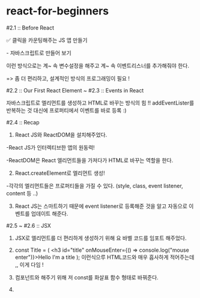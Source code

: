 # react-for-beginners
#2.1 :: Before React

✅ 클릭을 카운팅해주는 JS 앱 만들기

﻿- 자바스크립트로 만들어 보기﻿

이런 방식으로는 계~ 속 변수설정을 해주고 계~ 속 이벤트리스너를 추가해줘야 한다.

=> 좀 더 편리하고, 설계적인 방식의 프로그래밍이 필요 !


#2.2 :: Our First React Element ~ #2.3 :: Events in React

자바스크립트로 엘리먼트를 생성하고 HTML로 바꾸는 방식의 힘 !!
addEventLister를 반복하는 것 대신에 프로퍼티에서 이벤트를 바로 등록 :)


#2.4 :: Recap
1. React JS와 ReactDOM을 설치해주었다.

-React JS가 인터렉티브한 앱의 원동력!

-ReactDOM은 React 엘리먼트들을 가져다가 HTML로 바꾸는 역할을 한다.

2. React.createElement로 엘리먼트 생성!

-각각의 엘리먼트들은 프로퍼티들을 가질 수 있다. (style, class, event listener, content 등 ..)

3. React JS는 스마트하기 때문에 event listener로 등록해준 것을 알고 자동으로 이벤트를 업데이트 해준다.


#2.5 ~ #2.6 :: JSX
1. JSX로 엘리먼트를 더 편리하게 생성하기 위해 <script src="https://unpkg.com/@babel/standalone/babel.min.js"></script> 요 바벨 코드를 임포트 해주었다.

2. const Title = ( <h3 id="title" onMouseEnter={() => console.log("mouse enter")}>Hello I'm a title</h3>
    ); 이런식으루 HTML코드와 매우 흡사하게 적어주는데 ,, 이게 다임 !

3. 컴포넌트와 해주기 위해 저 const를 화살표 함수 형태로 바꿔준다.

4. <Title /> 이런식으로 맨앞글자는 무조건 대문자로, 해당 형태로 표기해주면 완성 ~ 🐰

왜 잔디 제대로 안심어짐? ㅠㅠ


#3.0 :: State
JSX로 엘리먼트를 생성하는 쉽고 편한 방법으로 코딩을 해주었다!
const root = document.getElementById('root');
    let counter = 0;
    function countUp() {
        counter = counter + 1; 
        render();
    }

    function render() {
        //여기서 한번 렌더링을 한번 더 해줘야 UI가 업데이트 되는 것.
        ReactDOM.render(<Container />, root);
    }

    const Container = () => ( <div>
           <h3 id="title">Total clicks: {counter}</h3>
            <button onClick={countUp}>Click me</button>
        </div>
    )

ReactDOM.render(<Container />, root);

하지만 이 방법은 계속해서 render 함수를 호출하여 렌더링하고 있기 때문에
좋은 방법은 아님! 그렇다면 베스트 방법은?? >> 다음 시간ㅇㅔ ..
